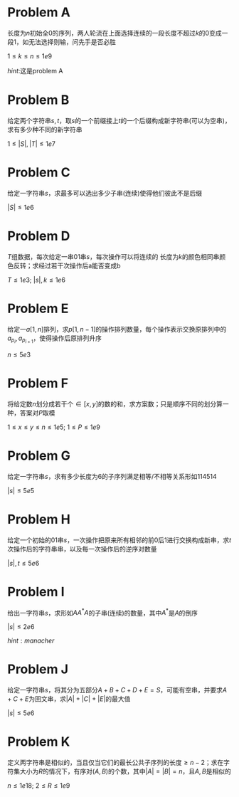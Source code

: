 # Problem A

长度为$n$初始全0的序列，两人轮流在上面选择连续的一段长度不超过$k$的$0$变成一段$1$，如无法选择则输，问先手是否必胜

$1\leq k\leq n\leq 1e9$

$hint:$这是problem A

<div STYLE="page-break-after: always;"></div>

# Problem B

给定两个字符串$s,t$，取$s$的一个前缀接上$t$的一个后缀构成新字符串(可以为空串)，求有多少种不同的新字符串

$1\leq |S|,|T|\leq 1e7$

<div STYLE="page-break-after: always;"></div>

# Problem C

给定一字符串$s$，求最多可以选出多少子串(连续)使得他们彼此不是后缀

$|S|\leq 1e6$

<div STYLE="page-break-after: always;"></div>

# Problem D

$T$组数据，每次给定一串01串$s$，每次操作可以将连续的 长度为$k$的颜色相同串颜色反转；求经过若干次操作后a能否变成b

$T\leq 1e3;~|s|,k\leq 1e6$

<div STYLE="page-break-after: always;"></div>

# Problem E

给定一$a[1,n]$排列，求$p[1,n-1]$的操作排列数量，每个操作表示交换原排列中的$a_{p_i},a_{p_{i+1}}$，使得操作后原排列升序

$n\leq 5e3$

<div STYLE="page-break-after: always;"></div>

# Problem F

将给定数$n$划分成若干个$\in [x,y]$的数的和，求方案数；只是顺序不同的划分算一种，答案对$P$取模

$1\leq x\leq y\leq n\leq 1e5;~ 1\leq P\leq 1e9$

<div STYLE="page-break-after: always;"></div>

# Problem G

给定一字符串$s$，求有多少长度为$6$的子序列满足相等/不相等关系形如$114514$

$|s|\leq 5e5$

<div STYLE="page-break-after: always;"></div>

# Problem H

给定一个初始的01串$s$，一次操作把原来所有相邻的前0后1进行交换构成新串，求$t$次操作后的字符串串，以及每一次操作后的逆序对数量

$|s|,t\leq 5e6$

<div STYLE="page-break-after: always;"></div>

# Problem I

给出一字符串$s$，求形如$AA^*A$的子串(连续)的数量，其中$A^*$是$A$的倒序

$|s|\leq 2e6$

$hint:manacher$

<div STYLE="page-break-after: always;"></div>

# Problem J

给定一字符串$s$，将其分为五部分$A+B+C+D+E=S$，可能有空串，并要求$A+C+E$为回文串，求$|A|+|C|+|E|$的最大值

$|s|\leq 5e6$

<div STYLE="page-break-after: always;"></div>

# Problem K

定义两字符串是相似的，当且仅当它们的最长公共子序列的长度$\geq n-2$；求在字符集大小为$R$的情况下，有序对$(A,B)$的个数，其中$|A|=|B|=n$，且$A,B$是相似的

$n\leq 1e18;~2\leq R\leq 1e9$

<div STYLE="page-break-after: always;"></div>